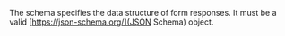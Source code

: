 The schema specifies the data structure of form responses. It must be a valid [https://json-schema.org/](JSON Schema) object.
